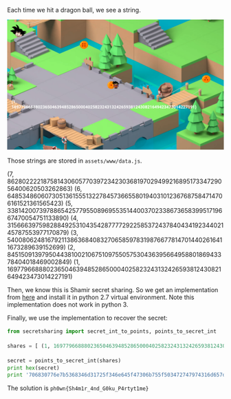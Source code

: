 Each time we hit a dragon ball, we see a string.

![](./playing.png)

Those strings are stored in `assets/www/data.js`.


(7, 86280222218758143060577039723423036819702949921689517334729056400620503262863)
(6, 64853486060730513615551322784573665580194031012367687584714706161521361565423)
(5, 33814200739788654257795508969553514400370233867365839951719667470054751133890)
(4, 31566639759828849253104354287777292258537243784043419234402145787553977170879)
(3, 54008062481679211386368408327065859783198766778147014402616411673289639152699)
(2, 84515091397950443810021067510975505753043639566495880186943378404018469002849)
(1, 16977966888023650463948528650004025823243132426593812430821649423473014227191)

Then, we know this is Shamir secret sharing.
So we get an implementation from [here](https://github.com/blockstack/secret-sharing) and install it in python 2.7 virtual environment. Note this implementation does not work in python 3.

Finally, we use the implementation to recover the secret:

```python
from secretsharing import secret_int_to_points, points_to_secret_int

shares = [ (1, 16977966888023650463948528650004025823243132426593812430821649423473014227191), (2, 84515091397950443810021067510975505753043639566495880186943378404018469002849), (3, 54008062481679211386368408327065859783198766778147014402616411673289639152699), (4, 31566639759828849253104354287777292258537243784043419234402145787553977170879), (5, 33814200739788654257795508969553514400370233867365839951719667470054751133890), (6, 64853486060730513615551322784573665580194031012367687584714706161521361565423), (7, 86280222218758143060577039723423036819702949921689517334729056400620503262863) ]

secret = points_to_secret_int(shares)
print hex(secret)
print '706830776e7b5368346d31725f346e645f47306b755f503472747974316d657d'.decode('hex')
```

The solution is `ph0wn{Sh4m1r_4nd_G0ku_P4rtyt1me}`
